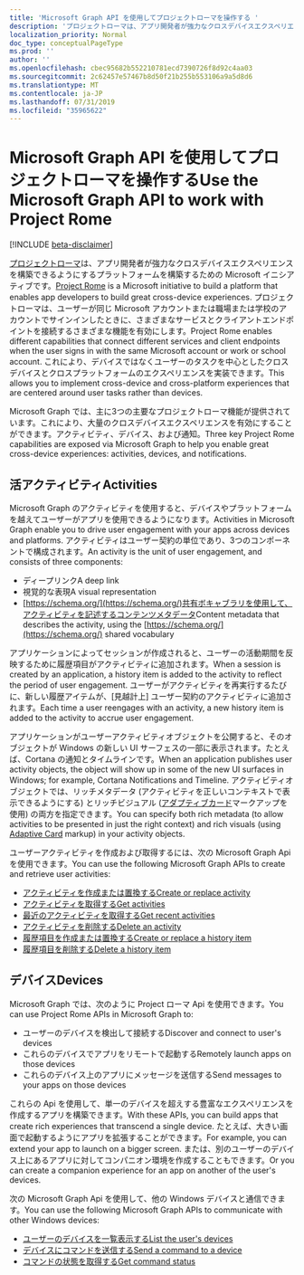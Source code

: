 ```yaml
---
title: 'Microsoft Graph API を使用してプロジェクトローマを操作する '
description: 'プロジェクトローマは、アプリ開発者が強力なクロスデバイスエクスペリエンスを構築できるようにするプラットフォームを構築するための Microsoft イニシアティブです。 プロジェクトローマは、ユーザーが同じ Microsoft アカウントまたは職場または学校のアカウントでサインインしたときに、さまざまなサービスとクライアントエンドポイントを接続するさまざまな機能を有効にします。 これにより、デバイスではなくユーザーのタスクを中心としたクロスデバイスとクロスプラットフォームのエクスペリエンスを実装できます。 '
localization_priority: Normal
doc_type: conceptualPageType
ms.prod: ''
author: ''
ms.openlocfilehash: cbec95682b552210781ecd7390726f8d92c4aa03
ms.sourcegitcommit: 2c62457e57467b8d50f21b255b553106a9a5d8d6
ms.translationtype: MT
ms.contentlocale: ja-JP
ms.lasthandoff: 07/31/2019
ms.locfileid: "35965622"
---
```

# <a name="use-the-microsoft-graph-api-to-work-with-project-rome"></a><span data-ttu-id="9bff1-105">Microsoft Graph API を使用してプロジェクトローマを操作する</span><span class="sxs-lookup"><span data-stu-id="9bff1-105">Use the Microsoft Graph API to work with Project Rome</span></span> 

[!INCLUDE [beta-disclaimer](../../includes/beta-disclaimer.md)]

<span data-ttu-id="9bff1-106">[プロジェクトローマ](https://developer.microsoft.com/en-us/windows/project-rome)は、アプリ開発者が強力なクロスデバイスエクスペリエンスを構築できるようにするプラットフォームを構築するための Microsoft イニシアティブです。</span><span class="sxs-lookup"><span data-stu-id="9bff1-106">[Project Rome](https://developer.microsoft.com/en-us/windows/project-rome) is a Microsoft initiative to build a platform that enables app developers to build great cross-device experiences.</span></span> <span data-ttu-id="9bff1-107">プロジェクトローマは、ユーザーが同じ Microsoft アカウントまたは職場または学校のアカウントでサインインしたときに、さまざまなサービスとクライアントエンドポイントを接続するさまざまな機能を有効にします。</span><span class="sxs-lookup"><span data-stu-id="9bff1-107">Project Rome enables different capabilities that connect different services and client endpoints when the user signs in with the same Microsoft account or work or school account.</span></span> <span data-ttu-id="9bff1-108">これにより、デバイスではなくユーザーのタスクを中心としたクロスデバイスとクロスプラットフォームのエクスペリエンスを実装できます。</span><span class="sxs-lookup"><span data-stu-id="9bff1-108">This allows you to implement cross-device and cross-platform experiences that are centered around user tasks rather than devices.</span></span> 

<span data-ttu-id="9bff1-109">Microsoft Graph では、主に3つの主要なプロジェクトローマ機能が提供されています。これにより、大量のクロスデバイスエクスペリエンスを有効にすることができます。アクティビティ、デバイス、および通知。</span><span class="sxs-lookup"><span data-stu-id="9bff1-109">Three key Project Rome capabilities are exposed via Microsoft Graph to help you enable great cross-device experiences: activities, devices, and notifications.</span></span> 

## <a name="activities"></a><span data-ttu-id="9bff1-110">活アクティビティ</span><span class="sxs-lookup"><span data-stu-id="9bff1-110">Activities</span></span>

<span data-ttu-id="9bff1-111">Microsoft Graph のアクティビティを使用すると、デバイスやプラットフォームを越えてユーザーがアプリを使用できるようになります。</span><span class="sxs-lookup"><span data-stu-id="9bff1-111">Activities in Microsoft Graph enable you to drive user engagement with your apps across devices and platforms.</span></span> <span data-ttu-id="9bff1-112">アクティビティはユーザー契約の単位であり、3つのコンポーネントで構成されます。</span><span class="sxs-lookup"><span data-stu-id="9bff1-112">An activity is the unit of user engagement, and consists of three components:</span></span>

- <span data-ttu-id="9bff1-113">ディープリンク</span><span class="sxs-lookup"><span data-stu-id="9bff1-113">A deep link</span></span>
- <span data-ttu-id="9bff1-114">視覚的な表現</span><span class="sxs-lookup"><span data-stu-id="9bff1-114">A visual representation</span></span>
- <span data-ttu-id="9bff1-115">[https://schema.org/](https://schema.org/)共有ボキャブラリを使用して、アクティビティを記述するコンテンツメタデータ</span><span class="sxs-lookup"><span data-stu-id="9bff1-115">Content metadata that describes the activity, using the [https://schema.org/](https://schema.org/) shared vocabulary</span></span>

<span data-ttu-id="9bff1-116">アプリケーションによってセッションが作成されると、ユーザーの活動期間を反映するために履歴項目がアクティビティに追加されます。</span><span class="sxs-lookup"><span data-stu-id="9bff1-116">When a session is created by an application, a history item is added to the activity to reflect the period of user engagement.</span></span> <span data-ttu-id="9bff1-117">ユーザーがアクティビティを再実行するたびに、新しい履歴アイテムが、[見越計上] ユーザー契約のアクティビティに追加されます。</span><span class="sxs-lookup"><span data-stu-id="9bff1-117">Each time a user reengages with an activity, a new history item is added to the activity to accrue user engagement.</span></span>

<span data-ttu-id="9bff1-118">アプリケーションがユーザーアクティビティオブジェクトを公開すると、そのオブジェクトが Windows の新しい UI サーフェスの一部に表示されます。たとえば、Cortana の通知とタイムラインです。</span><span class="sxs-lookup"><span data-stu-id="9bff1-118">When an application publishes user activity objects, the object will show up in some of the new UI surfaces in Windows; for example, Cortana Notifications and Timeline.</span></span> <span data-ttu-id="9bff1-119">アクティビティオブジェクトでは、リッチメタデータ (アクティビティを正しいコンテキストで表示できるようにする) とリッチビジュアル ([アダプティブカード](https://adaptivecards.io/)マークアップを使用) の両方を指定できます。</span><span class="sxs-lookup"><span data-stu-id="9bff1-119">You can specify both rich metadata (to allow activities to be presented in just the right context) and rich visuals (using [Adaptive Card](https://adaptivecards.io/) markup) in your activity objects.</span></span>

<span data-ttu-id="9bff1-120">ユーザーアクティビティを作成および取得するには、次の Microsoft Graph Api を使用できます。</span><span class="sxs-lookup"><span data-stu-id="9bff1-120">You can use the following Microsoft Graph APIs to create and retrieve user activities:</span></span>

- [<span data-ttu-id="9bff1-121">アクティビティを作成または置換する</span><span class="sxs-lookup"><span data-stu-id="9bff1-121">Create or replace activity</span></span>](../api/projectrome-put-activity.md)
- [<span data-ttu-id="9bff1-122">アクティビティを取得する</span><span class="sxs-lookup"><span data-stu-id="9bff1-122">Get activities</span></span>](../api/projectrome-get-activities.md)
- [<span data-ttu-id="9bff1-123">最近のアクティビティを取得する</span><span class="sxs-lookup"><span data-stu-id="9bff1-123">Get recent activities</span></span>](../api/projectrome-get-recent-activities.md)
- [<span data-ttu-id="9bff1-124">アクティビティを削除する</span><span class="sxs-lookup"><span data-stu-id="9bff1-124">Delete an activity</span></span>](../api/projectrome-delete-activity.md)
- [<span data-ttu-id="9bff1-125">履歴項目を作成または置換する</span><span class="sxs-lookup"><span data-stu-id="9bff1-125">Create or replace a history item</span></span>](../api/projectrome-put-historyitem.md)
- [<span data-ttu-id="9bff1-126">履歴項目を削除する</span><span class="sxs-lookup"><span data-stu-id="9bff1-126">Delete a history item</span></span>](../api/projectrome-delete-historyitem.md)

## <a name="devices"></a><span data-ttu-id="9bff1-127">デバイス</span><span class="sxs-lookup"><span data-stu-id="9bff1-127">Devices</span></span>

<span data-ttu-id="9bff1-128">Microsoft Graph では、次のように Project ローマ Api を使用できます。</span><span class="sxs-lookup"><span data-stu-id="9bff1-128">You can use Project Rome APIs in Microsoft Graph to:</span></span>

- <span data-ttu-id="9bff1-129">ユーザーのデバイスを検出して接続する</span><span class="sxs-lookup"><span data-stu-id="9bff1-129">Discover and connect to user's devices</span></span>
- <span data-ttu-id="9bff1-130">これらのデバイスでアプリをリモートで起動する</span><span class="sxs-lookup"><span data-stu-id="9bff1-130">Remotely launch apps on those devices</span></span>
- <span data-ttu-id="9bff1-131">これらのデバイス上のアプリにメッセージを送信する</span><span class="sxs-lookup"><span data-stu-id="9bff1-131">Send messages to your apps on those devices</span></span>

<span data-ttu-id="9bff1-132">これらの Api を使用して、単一のデバイスを超えする豊富なエクスペリエンスを作成するアプリを構築できます。</span><span class="sxs-lookup"><span data-stu-id="9bff1-132">With these APIs, you can build apps that create rich experiences that transcend a single device.</span></span> <span data-ttu-id="9bff1-133">たとえば、大きい画面で起動するようにアプリを拡張することができます。</span><span class="sxs-lookup"><span data-stu-id="9bff1-133">For example, you can extend your app to launch on a bigger screen.</span></span> <span data-ttu-id="9bff1-134">または、別のユーザーのデバイス上にあるアプリに対してコンパニオン環境を作成することもできます。</span><span class="sxs-lookup"><span data-stu-id="9bff1-134">Or you can create a companion experience for an app on another of the user's devices.</span></span>

<span data-ttu-id="9bff1-135">次の Microsoft Graph Api を使用して、他の Windows デバイスと通信できます。</span><span class="sxs-lookup"><span data-stu-id="9bff1-135">You can use the following Microsoft Graph APIs to communicate with other Windows devices:</span></span>

- [<span data-ttu-id="9bff1-136">ユーザーのデバイスを一覧表示する</span><span class="sxs-lookup"><span data-stu-id="9bff1-136">List the user's devices</span></span>](../api/user-list-devices.md)
- [<span data-ttu-id="9bff1-137">デバイスにコマンドを送信する</span><span class="sxs-lookup"><span data-stu-id="9bff1-137">Send a command to a device</span></span>](../api/send-device-command.md)
- [<span data-ttu-id="9bff1-138">コマンドの状態を取得する</span><span class="sxs-lookup"><span data-stu-id="9bff1-138">Get command status</span></span>](../api/get-device-command-status.md)

